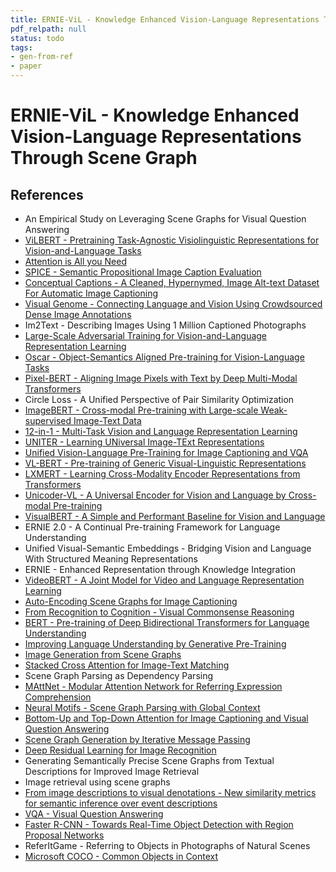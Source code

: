 ```yaml
---
title: ERNIE-ViL - Knowledge Enhanced Vision-Language Representations Through Scene Graph
pdf_relpath: null
status: todo
tags:
- gen-from-ref
- paper
---
```


# ERNIE-ViL - Knowledge Enhanced Vision-Language Representations Through Scene Graph

## References

- An Empirical Study on Leveraging Scene Graphs for Visual Question Answering
- [ViLBERT - Pretraining Task-Agnostic Visiolinguistic Representations for Vision-and-Language Tasks](./vilbert-pretraining-task-agnostic-visiolinguistic-representations-for-vision-and-language-tasks.md)
- [Attention is All you Need](./attention-is-all-you-need.md)
- [SPICE - Semantic Propositional Image Caption Evaluation](./spice-semantic-propositional-image-caption-evaluation.md)
- [Conceptual Captions - A Cleaned, Hypernymed, Image Alt-text Dataset For Automatic Image Captioning](./conceptual-captions-a-cleaned-hypernymed-image-alt-text-dataset-for-automatic-image-captioning.md)
- [Visual Genome - Connecting Language and Vision Using Crowdsourced Dense Image Annotations](./visual-genome-connecting-language-and-vision-using-crowdsourced-dense-image-annotations.md)
- Im2Text - Describing Images Using 1 Million Captioned Photographs
- [Large-Scale Adversarial Training for Vision-and-Language Representation Learning](./large-scale-adversarial-training-for-vision-and-language-representation-learning.md)
- [Oscar - Object-Semantics Aligned Pre-training for Vision-Language Tasks](./oscar-object-semantics-aligned-pre-training-for-vision-language-tasks.md)
- [Pixel-BERT - Aligning Image Pixels with Text by Deep Multi-Modal Transformers](./pixel-bert-aligning-image-pixels-with-text-by-deep-multi-modal-transformers.md)
- Circle Loss - A Unified Perspective of Pair Similarity Optimization
- [ImageBERT - Cross-modal Pre-training with Large-scale Weak-supervised Image-Text Data](./imagebert-cross-modal-pre-training-with-large-scale-weak-supervised-image-text-data.md)
- [12-in-1 - Multi-Task Vision and Language Representation Learning](./12-in-1-multi-task-vision-and-language-representation-learning.md)
- [UNITER - Learning UNiversal Image-TExt Representations](./uniter-learning-universal-image-text-representations.md)
- [Unified Vision-Language Pre-Training for Image Captioning and VQA](./unified-vision-language-pre-training-for-image-captioning-and-vqa.md)
- [VL-BERT - Pre-training of Generic Visual-Linguistic Representations](./vl-bert-pre-training-of-generic-visual-linguistic-representations.md)
- [LXMERT - Learning Cross-Modality Encoder Representations from Transformers](./lxmert-learning-cross-modality-encoder-representations-from-transformers.md)
- [Unicoder-VL - A Universal Encoder for Vision and Language by Cross-modal Pre-training](./unicoder-vl-a-universal-encoder-for-vision-and-language-by-cross-modal-pre-training.md)
- [VisualBERT - A Simple and Performant Baseline for Vision and Language](./visualbert-a-simple-and-performant-baseline-for-vision-and-language.md)
- ERNIE 2.0 - A Continual Pre-training Framework for Language Understanding
- Unified Visual-Semantic Embeddings - Bridging Vision and Language With Structured Meaning Representations
- ERNIE - Enhanced Representation through Knowledge Integration
- [VideoBERT - A Joint Model for Video and Language Representation Learning](./videobert-a-joint-model-for-video-and-language-representation-learning.md)
- [Auto-Encoding Scene Graphs for Image Captioning](./auto-encoding-scene-graphs-for-image-captioning.md)
- [From Recognition to Cognition - Visual Commonsense Reasoning](./from-recognition-to-cognition-visual-commonsense-reasoning.md)
- [BERT - Pre-training of Deep Bidirectional Transformers for Language Understanding](./bert-pre-training-of-deep-bidirectional-transformers-for-language-understanding.md)
- [Improving Language Understanding by Generative Pre-Training](./improving-language-understanding-by-generative-pre-training.md)
- [Image Generation from Scene Graphs](./image-generation-from-scene-graphs.md)
- [Stacked Cross Attention for Image-Text Matching](./stacked-cross-attention-for-image-text-matching.md)
- Scene Graph Parsing as Dependency Parsing
- [MAttNet - Modular Attention Network for Referring Expression Comprehension](./mattnet-modular-attention-network-for-referring-expression-comprehension.md)
- [Neural Motifs - Scene Graph Parsing with Global Context](./neural-motifs-scene-graph-parsing-with-global-context.md)
- [Bottom-Up and Top-Down Attention for Image Captioning and Visual Question Answering](./bottom-up-and-top-down-attention-for-image-captioning-and-visual-question-answering.md)
- [Scene Graph Generation by Iterative Message Passing](./scene-graph-generation-by-iterative-message-passing.md)
- [Deep Residual Learning for Image Recognition](./deep-residual-learning-for-image-recognition.md)
- Generating Semantically Precise Scene Graphs from Textual Descriptions for Improved Image Retrieval
- Image retrieval using scene graphs
- [From image descriptions to visual denotations - New similarity metrics for semantic inference over event descriptions](./from-image-descriptions-to-visual-denotations-new-similarity-metrics-for-semantic-inference-over-event-descriptions.md)
- [VQA - Visual Question Answering](./vqa-visual-question-answering.md)
- [Faster R-CNN - Towards Real-Time Object Detection with Region Proposal Networks](./faster-r-cnn-towards-real-time-object-detection-with-region-proposal-networks.md)
- ReferItGame - Referring to Objects in Photographs of Natural Scenes
- [Microsoft COCO - Common Objects in Context](./microsoft-coco-common-objects-in-context.md)
